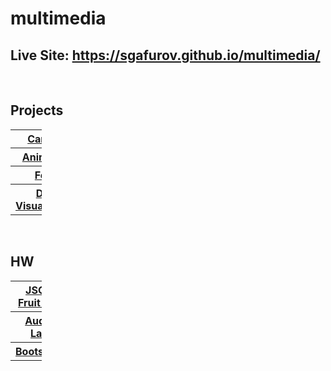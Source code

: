 # multimedia

## Live Site: https://sgafurov.github.io/multimedia/

<br />

## Projects
<table style="width: 10%" id="projects_table">
      <tr>
        <th><a href="https://github.com/sgafurov/multimedia/tree/main/projects/cartoon">Cartoon</a></th>
      </tr>
      <tr>
        <th><a href="https://github.com/sgafurov/multimedia/tree/main/projects/animation">Animation</a></th>
      </tr>
      <tr>
        <th><a href="https://github.com/sgafurov/multimedia/tree/main/projects/form">Form</a></th>
      </tr>
      <tr>
        <th><a href="https://github.com/sgafurov/multimedia/tree/main/projects/data">Data Visualization</a></th>
      </tr>
    </table>

<br />

## HW
<table style="width: 10%" id="hw_table">
      <tr>
        <th><a href="https://github.com/sgafurov/multimedia/tree/main/labs/json_fruit_lab">JSON Fruit Lab</a></th>
      </tr>
      <tr>
        <th><a href="https://github.com/sgafurov/multimedia/tree/main/labs/audio_lab">Audio Lab</a></th>
      </tr>
      <tr>
        <th><a href="https://github.com/sgafurov/multimedia/tree/main/labs/bootstrap">Bootstrap</a></th>
      </tr>
    </table>
